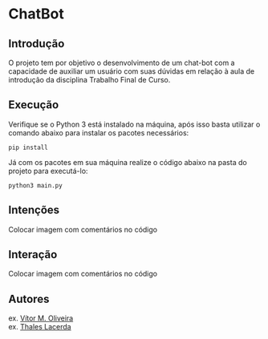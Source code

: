 # ChatBot
## Introdução
O projeto tem por objetivo o desenvolvimento de um chat-bot com a capacidade de auxiliar um usuário com suas dúvidas em relação à aula de introdução da disciplina Trabalho Final de Curso. 

## Execução 
Verifique se o Python 3 está instalado na máquina, após isso basta utilizar o comando abaixo para instalar os pacotes necessários:
```
pip install
```

Já com os pacotes em sua máquina realize o código abaixo na pasta do projeto para executá-lo:
```
python3 main.py
```

## Intenções
Colocar imagem com comentários no código

## Interação
Colocar imagem com comentários no código

## Autores
ex. [Vítor M. Oliveira](https://github.com/vihmar)  
ex. [Thales Lacerda](https://github.com/LacThales)
